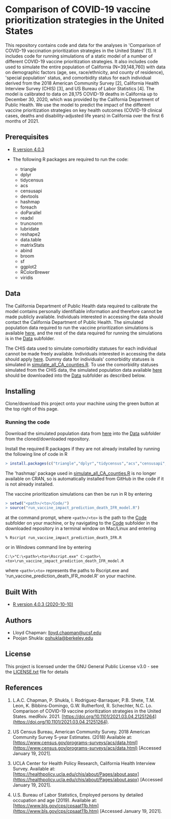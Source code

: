 # Comparison of COVID-19 vaccine prioritization strategies in the United States

This repository contains code and data for the analyses in 'Comparison of COVID-19 vaccination prioritization strategies in the United States' [1]. It includes code for running simulations of a static model of a number of different COVID-19 vaccine prioritization strategies. It also includes code used to simulate the entire population of California (N=39,148,760) with data on demographic factors (age, sex, race/ethnicity, and county of residence), 'special population' status, and comorbidity status for each individual derived from the 2018 American Community Survey [2], California Health Interview Survey (CHIS) [3], and US Bureau of Labor Statistics [4]. The model is calibrated to data on 28,175 COVID-19 deaths in California up to December 30, 2020, which was provided by the California Department of Public Health. We use the model to predict the impact of the different vaccine prioritization strategies on key health outcomes (COVID-19 clinical cases, deaths and disability-adjusted life years) in California over the first 6 months of 2021.

## Prerequisites

* [R version 4.0.3](https://www.r-project.org/)

* The following R packages are required to run the code:
  * triangle
  * dplyr
  * tidycensus
  * acs
  * censusapi
  * devtools
  * hashmap
  * foreach
  * doParallel
  * readxl
  * truncnorm
  * lubridate
  * reshape2
  * data.table
  * matrixStats
  * abind
  * broom
  * sf
  * ggplot2
  * RColorBrewer
  * viridis

## Data

The California Department of Public Health data required to calibrate the model contains personally identifiable information and therefore cannot be made publicly available. Individuals interested in accessing the data should contact the California Department of Public Health. The simulated population data required to run the vaccine prioritization simulations is available [here](https://doi.org/10.5281/zenodo.4516526), and the rest of the data required for running the simulations is in the [Data](Data) subfolder.

The CHIS data used to simulate comorbidity statuses for each individual cannot be made freely available. Individuals interested in accessing the data should apply [here](https://healthpolicy.ucla.edu/chis/data/Pages/GetCHISData.aspx). Dummy data for individuals' comorbidity statuses is simulated in [simulate_all_CA_counties.R](Code/simulate_all_CA_counties.R). To use the comorbidity statuses simulated from the CHIS data, the simulated population data available [here](https://doi.org/10.5281/zenodo.4516526) should be downloaded into the [Data](Data) subfolder as described below.

## Installing

Clone/download this project onto your machine using the green button at the top right of this page.

### Running the code

Download the simulated population data from [here](https://doi.org/10.5281/zenodo.4516526) into the [Data](Data) subfolder from the cloned/downloaded repository.

Install the required R packages if they are not already installed by running the following line of code in R

```R
> install.packages(c("triangle","dplyr","tidycensus","acs","censusapi","devtools","foreach","doParallel","readxl","truncnorm","lubridate","reshape2","data.table","matrixStats","abind","broom","sf","ggplot2","RColorBrewer","viridis"))
```

The 'hashmap' package used in [simulate_all_CA_counties.R](Code/simulate_all_CA_counties.R) is no longer available on CRAN, so is automatically installed from GitHub in the code if it is not already installed.

The vaccine prioritization simulations can then be run in R by entering

```R
> setwd("<path>/<to>/Code/")
> source("run_vaccine_impact_prediction_death_IFR_model.R")
```

at the command prompt, where `<path>/<to>` is the path to the [Code](Code) subfolder on your machine, or by navigating to the [Code](Code) subfolder in the downloaded repository in a terminal window on Mac/Linux and entering

```
% Rscript run_vaccine_impact_prediction_death_IFR.R
```
 
or in Windows command line by entering

```
C:\>"C:\<path>\<to>\Rscript.exe" C:<path>\<to>\run_vaccine_impact_prediction_death_IFR_model.R
```

where `<path>\<to>` represents the paths to Rscript.exe and 'run_vaccine_prediction_death_IFR_model.R' on your machine.

## Built With

* [R version 4.0.3 (2020-10-10)](https://www.r-project.org/)

## Authors

* Lloyd Chapman: <lloyd.chapman@ucsf.edu>
* Poojan Shukla: <pshukla@berkeley.edu>

## License

This project is licensed under the GNU General Public License v3.0 - see the [LICENSE.txt](LICENSE.txt) file for details

## References
1. L.A.C. Chapman, P. Shukla, I. Rodriguez-Barraquer, P.B. Shete, T.M. Leon, K. Bibbins-Domingo, G.W. Rutherford, R. Schechter, N.C. Lo. Comparison of COVID-19 vaccine prioritization strategies in the United States. medRxiv. 2021. [https://doi.org/10.1101/2021.03.04.21251264](https://doi.org/10.1101/2021.03.04.21251264).

2. US Census Bureau, American Community Survey. 2018 American Community Survey 5-year Estimates. (2018) Available at: [https://www.census.gov/programs-surveys/acs/data.html](https://www.census.gov/programs-surveys/acs/data.html) [Accessed January 19, 2021].

3. UCLA Center for Health Policy Research, California Health Interview Survey. Available
at: [https://healthpolicy.ucla.edu/chis/about/Pages/about.aspx](https://healthpolicy.ucla.edu/chis/about/Pages/about.aspx) [Accessed January 19,
2021].

4. U.S. Bureau of Labor Statistics, Employed persons by detailed occupation and age (2019). Available at: [https://www.bls.gov/cps/cpsaat11b.htm](https://www.bls.gov/cps/cpsaat11b.htm) [Accessed January 19, 2021].
